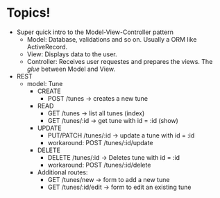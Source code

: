 # Topics!

* Super quick intro to the Model-View-Controller pattern
    - Model: Database, validations and so on. Usually a ORM like ActiveRecord.
    - View: Displays data to the user.
    - Controller: Receives user requestes and prepares the views. The _glue_ between Model and View.
* REST
    - model: Tune
        + CREATE
            * POST /tunes -> creates a new tune
        + READ
            * GET /tunes -> list all tunes (index)
            * GET /tunes/:id -> get tune with id = :id (show)
        + UPDATE
            * PUT/PATCH /tunes/:id -> update a tune with id = :id
            * workaround: POST /tunes/:id/update
        + DELETE
            * DELETE /tunes/:id -> Deletes tune with id = :id
            * workaround: POST /tunes/:id/delete
        + Additional routes:
            * GET /tunes/new -> form to add a new tune
            * GET /tunes/:id/edit -> form to edit an existing tune

